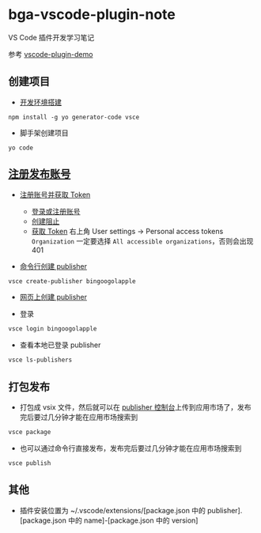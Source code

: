 # bga-vscode-plugin-note

VS Code 插件开发学习笔记

参考 [vscode-plugin-demo](https://github.com/sxei/vscode-plugin-demo)

## 创建项目

- [开发环境搭建](https://hellogithub2014.github.io/2019/06/09/vscode-plugin-development)

```shell
npm install -g yo generator-code vsce
```

- 脚手架创建项目

```shell
yo code
```

## [注册发布账号](http://blog.haoji.me/vscode-plugin-publish.html)

- [注册账号并获取 Token](https://code.visualstudio.com/api/working-with-extensions/publishing-extension#get-a-personal-access-token)

  - [登录或注册账号](https://login.live.com)
  - [创建阻止](https://aka.ms/SignupAzureDevOps)
  - [获取 Token](https://dev.azure.com) 右上角 User settings -> Personal access tokens
    `Organization` 一定要选择 `All accessible organizations`，否则会出现 401

- [命令行创建 publisher](https://marketplace.visualstudio.com/manage/createpublisher)

```sh
vsce create-publisher bingoogolapple
```

- [网页上创建 publisher](https://marketplace.visualstudio.com/manage/createpublisher)

- 登录

```sh
vsce login bingoogolapple
```

- 查看本地已登录 publisher

```sh
vsce ls-publishers
```

## 打包发布

- 打包成 vsix 文件，然后就可以在 [publisher 控制台](https://marketplace.visualstudio.com/manage/publishers)上传到应用市场了，发布完后要过几分钟才能在应用市场搜索到

```sh
vsce package
```

- 也可以通过命令行直接发布，发布完后要过几分钟才能在应用市场搜索到

```sh
vsce publish
```

## 其他

- 插件安装位置为 ~/.vscode/extensions/[package.json 中的 publisher].[package.json 中的 name]-[package.json 中的 version]
